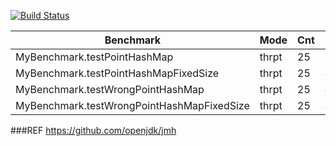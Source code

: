 [![Build Status](https://github.com/s50600822/Notes/actions/workflows/main.yml/badge.svg)](https://github.com/s50600822/jmh_tut/actions)

| Benchmark                                    | Mode  | Cnt | Score    | Error   | Units |
|----------------------------------------------|-------|-----|----------|---------|-------|
| MyBenchmark.testPointHashMap                 | thrpt | 25  | 2169.424 | ±20.832 | ops/s |
| MyBenchmark.testPointHashMapFixedSize        | thrpt | 25  | 4046.385 | ±11.027 | ops/s |
| MyBenchmark.testWrongPointHashMap            | thrpt | 25  | 4.398    | ±0.009  | ops/s |
| MyBenchmark.testWrongPointHashMapFixedSize   | thrpt | 25  | 4.422    | ±0.018  | ops/s |


###REF
https://github.com/openjdk/jmh
